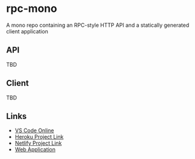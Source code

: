 # rpc-mono

A mono repo containing an RPC-style HTTP API and a statically generated client application

## API

TBD

## Client

TBD

## Links

- [VS Code Online](https://vscode.dev/github/ZacharyGodfrey/rpc-mono)
- [Heroku Project Link](#heroku-link)
- [Netlify Project Link](#netlify-link)
- [Web Application](#web-link)